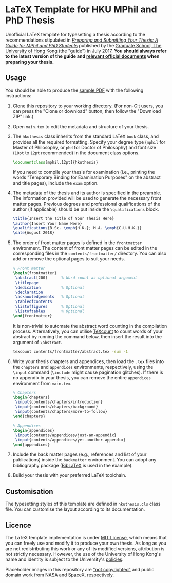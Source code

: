 # LaTeX Template for HKU MPhil and PhD Thesis

Unofficial LaTeX template for typesetting a thesis according to the recommendations stipulated in [*Preparing and Submitting Your Thesis: A Guide for MPhil and PhD Students*](https://intraweb.hku.hk/reserved_1/gradsch/preparing_thesis2.pdf) published by the [Graduate School, The University of Hong Kong](https://www.gradsch.hku.hk) (the "guide") in July 2017. **You should always refer to the latest version of the guide and [relevant official documents](https://www.gradsch.hku.hk/gradsch/current-students/thesis-submission/guidelines-on-thesis-submission) when preparing your thesis.**

## Usage

You should be able to produce the [sample PDF](sample.pdf) with the following instructions:

1. Clone this repository to your working directory. (For non-Git users, you can press the "Clone or download" button, then follow the "Download ZIP" link.)

2. Open `main.tex` to edit the metadata and structure of your thesis.

3. The `hkuthesis` class inherits from the standard LaTeX `book` class, and provides all the required formatting. Specify your degree type (`mphil` for Master of Philosophy, or `phd` for Doctor of Philosophy) and font size (`10pt` to `12pt` recommended) in the document class options.

   ```latex
   \documentclass[mphil,12pt]{hkuthesis}
   ```

   If you need to compile your thesis for examination (i.e., printing the words "Temporary Binding for Examination Purposes" on the abstract and title pages), include the `exam` option.

4. The metadata of the thesis and its author is specified in the preamble. The information provided will be used to generate the necessary front matter pages. Previous degrees and professional qualifications of the author (if applicable) should be put inside the `\qualifications` block.
   
   ```latex
   \title{Insert the Title of Your Thesis Here}
   \author{Insert Your Name Here}
   \qualifications{B.Sc. \emph{H.K.}; M.A. \emph{C.U.H.K.}}
   \date{August 2018}
   ```

5. The order of front matter pages is defined in the `frontmatter` environment. The content of front matter pages can be edited in the corresponding files in the `contents/frontmatter/` directory. You can also add or remove the optional pages to suit your needs.

   ```latex
   % Front matter
   \begin{frontmatter}
   	\abstract[200]		% Word count as optional argument
   	\titlepage
   	\dedication 		% Optional
   	\declaration
   	\acknowledgements	% Optional
   	\tableofcontents
   	\listoffigures		% Optional
   	\listoftables		% Optional
   \end{frontmatter}
   ```

   It is non-trivial to automate the abstract word counting in the compilation process. Alternatively, you can utilise [TeXcount](https://ctan.org/pkg/texcount) to count words of your abstract by running the command below, then insert the result into the argument of `\abstract`.

   ```bash
   texcount contents/frontmatter/abstract.tex -sum -1
   ```

6. Write your thesis chapters and appendices, then load the `.tex` files into the `chapters` and `appendices` environments, respectively, using the `\input` command (`\include` might cause pagination glitches). If there is no appendix in your thesis, you can remove the entire `appendices` environment from `main.tex`.

   ```latex
   % Chapters
   \begin{chapters}
   	\input{contents/chapters/introduction}
   	\input{contents/chapters/background}
   	\input{contents/chapters/more-to-follow}
   \end{chapters}
   
   % Appendices
   \begin{appendices}
   	\input{contents/appendices/just-an-appendix}
   	\input{contents/appendices/yet-another-appendix}
   \end{appendices}
   ```

7. Include the back matter pages (e.g., references and list of your publications) inside the `backmatter` environment. You can adopt any bibliography package ([BibLaTeX](https://ctan.org/pkg/biblatex) is used in the example).

8. Build your thesis with your preferred LaTeX toolchain.

## Customisation

The typesetting styles of this template are defined in `hkuthesis.cls` class file. You can customise the layout according to its documentation.

## Licence

The LaTeX template implementation is under [MIT License](LICENSE.md), which means that you can freely use and modify it to produce your own thesis. As long as you are not redistributing this work or any of its modified versions, attribution is not strictly necessary. However, the use of the University of Hong Kong's name and identity is subject to the University's [policies](https://www.hku.hk/about/uid/policies/details.html).

Placeholder images in this repository are ["not copyrighted"](https://www.nasa.gov/multimedia/guidelines/index.html) and public domain work from [NASA](https://images.nasa.gov) and [SpaceX](https://www.flickr.com/photos/spacex), respectively.
